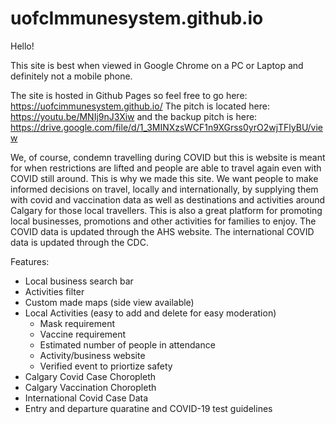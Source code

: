 # uofcImmunesystem.github.io

Hello!

This site is best when viewed in Google Chrome on a PC or Laptop and definitely not a mobile phone. 

The site is hosted in Github Pages so feel free to go here: https://uofcimmunesystem.github.io/
The pitch is located here: https://youtu.be/MNIj9nJ3Xiw and the backup pitch is here: https://drive.google.com/file/d/1_3MINXzsWCF1n9XGrss0yrO2wjTFlyBU/view

We, of course, condemn travelling during COVID but this is website is meant for when restrictions are lifted and people are able to travel again even with COVID still around.
This is why we made this site. We want people to make informed decisions on travel, locally and internationally, by supplying them with covid and vaccination data as well as destinations
and activities around Calgary for those local travellers. This is also a great platform for promoting local businesses, promotions and other activities for families to enjoy. The COVID data is updated through the 
AHS website. The international COVID data is updated through the CDC. 

Features:
  - Local business search bar
  - Activities filter 
  - Custom made maps (side view available)
  - Local Activities (easy to add and delete for easy moderation)
    - Mask requirement
    - Vaccine requirement
    - Estimated number of people in attendance
    - Activity/business website
    - Verified event to priortize safety
  - Calgary Covid Case Choropleth
  - Calgary Vaccination Choropleth
  - International Covid Case Data
  - Entry and departure quaratine and COVID-19 test guidelines
